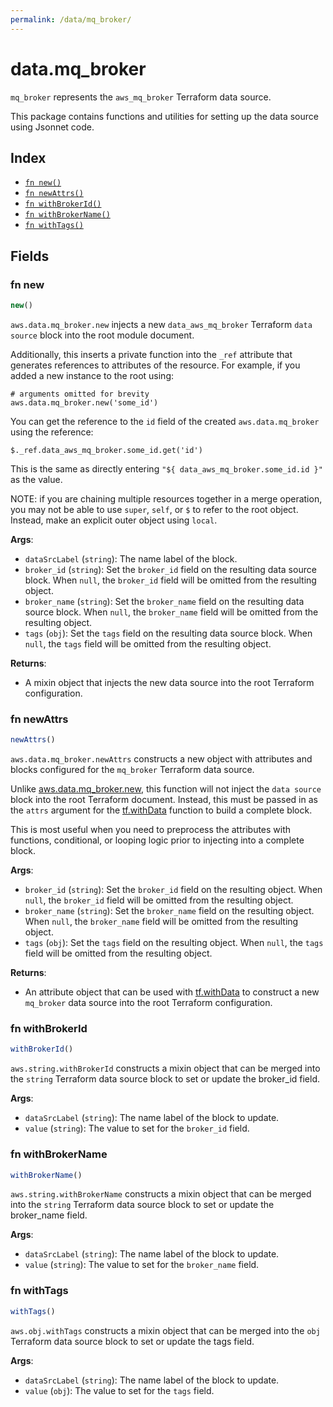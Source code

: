 ```yaml
---
permalink: /data/mq_broker/
---
```


# data.mq_broker

`mq_broker` represents the `aws_mq_broker` Terraform data source.



This package contains functions and utilities for setting up the data source using Jsonnet code.


## Index

* [`fn new()`](#fn-new)
* [`fn newAttrs()`](#fn-newattrs)
* [`fn withBrokerId()`](#fn-withbrokerid)
* [`fn withBrokerName()`](#fn-withbrokername)
* [`fn withTags()`](#fn-withtags)

## Fields

### fn new

```ts
new()
```


`aws.data.mq_broker.new` injects a new `data_aws_mq_broker` Terraform `data source`
block into the root module document.

Additionally, this inserts a private function into the `_ref` attribute that generates references to attributes of the
resource. For example, if you added a new instance to the root using:

    # arguments omitted for brevity
    aws.data.mq_broker.new('some_id')

You can get the reference to the `id` field of the created `aws.data.mq_broker` using the reference:

    $._ref.data_aws_mq_broker.some_id.get('id')

This is the same as directly entering `"${ data_aws_mq_broker.some_id.id }"` as the value.

NOTE: if you are chaining multiple resources together in a merge operation, you may not be able to use `super`, `self`,
or `$` to refer to the root object. Instead, make an explicit outer object using `local`.

**Args**:
  - `dataSrcLabel` (`string`): The name label of the block.
  - `broker_id` (`string`): Set the `broker_id` field on the resulting data source block. When `null`, the `broker_id` field will be omitted from the resulting object.
  - `broker_name` (`string`): Set the `broker_name` field on the resulting data source block. When `null`, the `broker_name` field will be omitted from the resulting object.
  - `tags` (`obj`): Set the `tags` field on the resulting data source block. When `null`, the `tags` field will be omitted from the resulting object.

**Returns**:
- A mixin object that injects the new data source into the root Terraform configuration.


### fn newAttrs

```ts
newAttrs()
```


`aws.data.mq_broker.newAttrs` constructs a new object with attributes and blocks configured for the `mq_broker`
Terraform data source.

Unlike [aws.data.mq_broker.new](#fn-new), this function will not inject the `data source`
block into the root Terraform document. Instead, this must be passed in as the `attrs` argument for the
[tf.withData](https://github.com/tf-libsonnet/core/tree/main/docs#fn-withdata) function to build a complete block.

This is most useful when you need to preprocess the attributes with functions, conditional, or looping logic prior to
injecting into a complete block.

**Args**:
  - `broker_id` (`string`): Set the `broker_id` field on the resulting object. When `null`, the `broker_id` field will be omitted from the resulting object.
  - `broker_name` (`string`): Set the `broker_name` field on the resulting object. When `null`, the `broker_name` field will be omitted from the resulting object.
  - `tags` (`obj`): Set the `tags` field on the resulting object. When `null`, the `tags` field will be omitted from the resulting object.

**Returns**:
  - An attribute object that can be used with [tf.withData](https://github.com/tf-libsonnet/core/tree/main/docs#fn-withdata) to construct a new `mq_broker` data source into the root Terraform configuration.


### fn withBrokerId

```ts
withBrokerId()
```

`aws.string.withBrokerId` constructs a mixin object that can be merged into the `string`
Terraform data source block to set or update the broker_id field.



**Args**:
  - `dataSrcLabel` (`string`): The name label of the block to update.
  - `value` (`string`): The value to set for the `broker_id` field.


### fn withBrokerName

```ts
withBrokerName()
```

`aws.string.withBrokerName` constructs a mixin object that can be merged into the `string`
Terraform data source block to set or update the broker_name field.



**Args**:
  - `dataSrcLabel` (`string`): The name label of the block to update.
  - `value` (`string`): The value to set for the `broker_name` field.


### fn withTags

```ts
withTags()
```

`aws.obj.withTags` constructs a mixin object that can be merged into the `obj`
Terraform data source block to set or update the tags field.



**Args**:
  - `dataSrcLabel` (`string`): The name label of the block to update.
  - `value` (`obj`): The value to set for the `tags` field.
